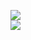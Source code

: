 [![](https://img.shields.io/badge/Made%20With-Github%20Spray-lightgrey.svg?style=for-the-badge&logo=github)](https://github.com/Annihil/github-spray#20389)  
[![](https://i.imgur.com/2DrTn0Z.gif)](https://github.com/Annihil/github-spray)